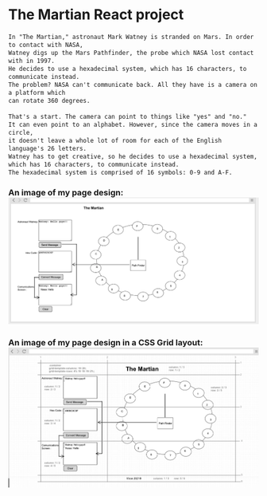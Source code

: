 # The Martian React project

```
In "The Martian," astronaut Mark Watney is stranded on Mars. In order to contact with NASA, 
Watney digs up the Mars Pathfinder, the probe which NASA lost contact with in 1997. 
He decides to use a hexadecimal system, which has 16 characters, to communicate instead. 
The problem? NASA can't communicate back. All they have is a camera on a platform which 
can rotate 360 degrees. 

That's a start. The camera can point to things like "yes" and "no." 
It can even point to an alphabet. However, since the camera moves in a circle, 
it doesn't leave a whole lot of room for each of the English language's 26 letters. 
Watney has to get creative, so he decides to use a hexadecimal system, 
which has 16 characters, to communicate instead. 
The hexadecimal system is comprised of 16 symbols: 0-9 and A-F. 

```


### An image of my page design: ![ The Martain page design](/src/Martian_page.png "Page design") 

### An image of my page design in a CSS Grid layout: ![ The Martain CSS Grid layout](/src/Martian_page_layout.png "CSS Grid layout")
